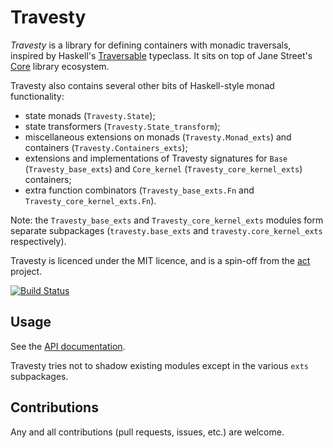 # Travesty

_Travesty_ is a library for defining containers with monadic traversals,
inspired by Haskell's
[Traversable](http://hackage.haskell.org/package/base/docs/Data-Traversable.html)
typeclass.  It sits on top of Jane Street's
[Core](https://opensource.janestreet.com/core/) library ecosystem.

Travesty also contains several other bits of Haskell-style monad functionality:

- state monads (`Travesty.State`);
- state transformers (`Travesty.State_transform`);
- miscellaneous extensions on monads (`Travesty.Monad_exts`) and containers (`Travesty.Containers_exts`);
- extensions and implementations of Travesty signatures for `Base`
  (`Travesty_base_exts`) and `Core_kernel` (`Travesty_core_kernel_exts`)
  containers;
- extra function combinators (`Travesty_base_exts.Fn` and `Travesty_core_kernel_exts.Fn`).

Note: the `Travesty_base_exts` and `Travesty_core_kernel_exts` modules form
separate subpackages (`travesty.base_exts` and `travesty.core_kernel_exts`
respectively).

Travesty is licenced under the MIT licence, and is a spin-off from the
[act](https://github.com/MattWindsor91/act) project.

[![Build Status](https://travis-ci.com/MattWindsor91/travesty.svg?branch=master)](https://travis-ci.com/MattWindsor91/travesty)

## Usage

See the [API documentation](https://MattWindsor91.github.io/travesty).

Travesty tries not to shadow existing modules except in the various
`exts` subpackages.

## Contributions

Any and all contributions (pull requests, issues, etc.) are welcome.
